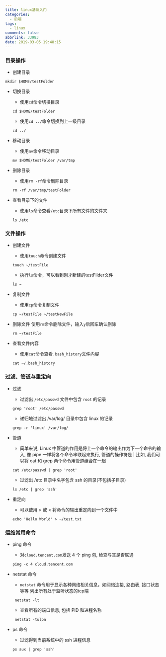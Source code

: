 ```yaml
---
title: linux基础入门
categories:
  - 后端
tags:
  - linux
comments: false
abbrlink: 33983
date: 2019-03-05 19:48:15
---
```


### 目录操作
-   创建目录
```
mkdir $HOME/testFolder
```

-   切换目录
    -   使用`cd`命令切换目录
    ```
    cd $HOME/testFolder
    ```
    -   使用`cd ../`命令切换到上一级目录
    ```
    cd ../
    ```

-   移动目录
    -   使用`mv`命令移动目录
    ```
    mv $HOME/testFolder /var/tmp
    ```

-   删除目录
    -   使用`rm -rf`命令删除目录
    ```
    rm -rf /var/tmp/testFolder
    ```
    
-   查看目录下的文件
    -   使用`ls`命令查看`/etc`目录下所有文件的文件夹
    ```
    ls /etc
    ```

### 文件操作
-   创建文件
    -   使用`touch`命令创建文件
    ```
    touch ~/testFile
    ```
    -   执行`ls`命令，可以看到刚才新建的testFilder文件
    ```
    ls ~
    ```

-   复制文件
    -   使用`cp`命令复制文件
    ```
    cp ~/testFile ~/testNewFile
    ```
    
-   删除文件
    使用`rm`命令删除文件，输入`y`后回车确认删除
    ```
    rm ~/testFile
    ```

-   查看文件内容
    -   使用`cat`命令查看`.bash_history`文件内容
    ```
    cat ~/.bash_history
    ```
    
### 过滤、管道与重定向
-   过滤
    -   过滤出 `/etc/passwd` 文件中包含 `root` 的记录
    ```
    grep 'root' /etc/passwd
    ```
    -   递归地过滤出 /var/log/ 目录中包含 linux 的记录
    ```
    grep -r 'linux' /var/log/
    ```

- 管道
    -   简单来说, Linux 中管道的作用是将上一个命令的输出作为下一个命令的输入, 像 pipe 一样将各个命令串联起来执行, 管道的操作符是 |
比如, 我们可以将 cat 和 grep 两个命令用管道组合在一起
    ```
    cat /etc/passwd | grep 'root'
    ```
    -   过滤出 /etc 目录中名字包含 ssh 的目录(不包括子目录)
    ```
    ls /etc | grep 'ssh'
    ```
    
-   重定向
    -   可以使用 > 或 < 将命令的输出重定向到一个文件中
    ```
    echo 'Hello World' > ~/test.txt
    ```
    
### 运维常用命令
-   ping 命令
    -   对`cloud.tencent.com`发送 4 个 ping 包, 检查与其是否联通
    ```
    ping -c 4 cloud.tencent.com
    ```
    
-   netstat 命令
    -   `netstat` 命令用于显示各种网络相关信息，如网络连接, 路由表, 接口状态等等 列出所有处于监听状态的tcp端
    ```
     netstat -lt
    ```
 
    -   查看所有的端口信息, 包括 PID 和进程名称
    ```
     netstat -tulpn
    ```
    
-   ps 命令
    -   过滤得到当前系统中的 ssh 进程信息
    ```
    ps aux | grep 'ssh'
    ```

